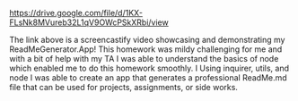 https://drive.google.com/file/d/1KX-FLsNk8MVureb32L1qV9OWcPSkXRbi/view

The link above is a screencastify video showcasing and demonstrating my ReadMeGenerator.App! This homework was mildy challenging for me and with a bit of help with my TA I was able to understand the basics of node which enabled me to do this homework smoothly. I Using inquirer, utils, and node I was able to create an app that generates a professional ReadMe.md file that can be used for projects, assignments, or side works. 